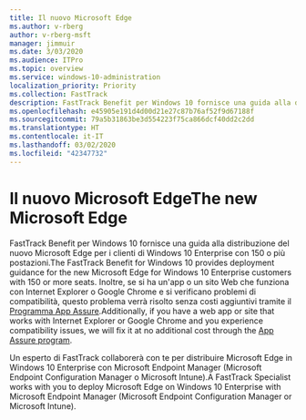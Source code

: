 ```yaml
---
title: Il nuovo Microsoft Edge
ms.author: v-rberg
author: v-rberg-msft
manager: jimmuir
ms.date: 3/03/2020
ms.audience: ITPro
ms.topic: overview
ms.service: windows-10-administration
localization_priority: Priority
ms.collection: FastTrack
description: FastTrack Benefit per Windows 10 fornisce una guida alla distribuzione del nuovo Microsoft Edge per i clienti di Windows 10 Enterprise con 150 o più postazioni.
ms.openlocfilehash: e45905e191d4d00d21e27c87b76af52f9d67188f
ms.sourcegitcommit: 79a5b31863be3d554223f75ca866dcf40dd2c2dd
ms.translationtype: HT
ms.contentlocale: it-IT
ms.lasthandoff: 03/02/2020
ms.locfileid: "42347732"
---
```

# <a name="the-new-microsoft-edge"></a><span data-ttu-id="9d305-103">Il nuovo Microsoft Edge</span><span class="sxs-lookup"><span data-stu-id="9d305-103">The new Microsoft Edge</span></span>

<span data-ttu-id="9d305-104">FastTrack Benefit per Windows 10 fornisce una guida alla distribuzione del nuovo Microsoft Edge per i clienti di Windows 10 Enterprise con 150 o più postazioni.</span><span class="sxs-lookup"><span data-stu-id="9d305-104">The FastTrack Benefit for Windows 10 provides deployment guidance for the new Microsoft Edge for Windows 10 Enterprise customers with 150 or more seats.</span></span> <span data-ttu-id="9d305-105">Inoltre, se si ha un'app o un sito Web che funziona con Internet Explorer o Google Chrome e si verificano problemi di compatibilità, questo problema verrà risolto senza costi aggiuntivi tramite il [Programma App Assure](Win-10-app-assure.md).</span><span class="sxs-lookup"><span data-stu-id="9d305-105">Additionally, if you have a web app or site that works with Internet Explorer or Google Chrome and you experience compatibility issues, we will fix it at no additional cost through the [App Assure program](Win-10-app-assure.md).</span></span>

<span data-ttu-id="9d305-106">Un esperto di FastTrack collaborerà con te per distribuire Microsoft Edge in Windows 10 Enterprise con Microsoft Endpoint Manager (Microsoft Endpoint Configuration Manager o Microsoft Intune).</span><span class="sxs-lookup"><span data-stu-id="9d305-106">A FastTrack Specialist works with you to deploy Microsoft Edge on Windows 10 Enterprise with Microsoft Endpoint Manager (Microsoft Endpoint Configuration Manager or Microsoft Intune).</span></span>
